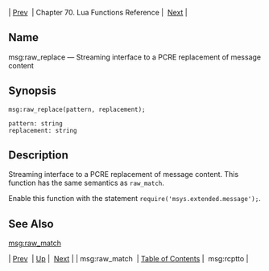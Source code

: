 | [Prev](lua.ref.msg_raw_match)  | Chapter 70. Lua Functions Reference |  [Next](lua.ref.msg_rcptto) |

<a name="lua.ref.msg_raw_replace"></a>
## Name

msg:raw_replace — Streaming interface to a PCRE replacement of message content

<a name="idp16923952"></a>
## Synopsis

`msg:raw_replace(pattern, replacement);`

```
pattern: string
replacement: string
```
<a name="idp16926944"></a>
## Description

Streaming interface to a PCRE replacement of message content. This function has the same semantics as `raw_match`.

Enable this function with the statement `require('msys.extended.message');`.

<a name="idp16930256"></a>
## See Also

[msg:raw_match](lua.ref.msg_raw_match "msg:raw_match")

| [Prev](lua.ref.msg_raw_match)  | [Up](lua.function.details) |  [Next](lua.ref.msg_rcptto) |
| msg:raw_match  | [Table of Contents](index) |  msg:rcptto |

